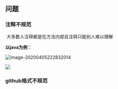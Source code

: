 ## 问题

### 注释不规范

​    大多数人注释都是在方法内部且注释只能别人难以理解

**以java为例：**

![image-20200405222832014](C:\Users\chang\AppData\Roaming\Typora\typora-user-images\image-20200405222832014.png)

![](https://pic.gksec.com/2020/04/05/5e9682e1e4667/qq_pic_merged_1586096887249.jpg)

### github格式不规范

























